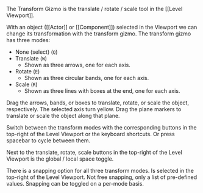 The Transform Gizmo is the translate / rotate / scale tool in the [[Level Viewport]].

With an object ([[Actor]] or [[Component]]) selected in the Viewport we can change its transformation with the transform gizmo.
The transform gizmo has three modes:
- None (select) (`Q`)
- Translate (`W`)
	- Shown as three arrows, one for each axis.
- Rotate (`E`)
	- Shown as three circular bands, one for each axis.
- Scale (`R`)
	- Shown as three lines with boxes at the end, one for each axis.

Drag the arrows, bands, or boxes to translate, rotate, or scale the object, respectively.
The selected axis turn yellow.
Drag the plane markers to translate or scale the object along that plane.

Switch between the transform modes with the corresponding buttons in the top-right of the Level Viewport or the keyboard shortcuts.
Or press spacebar to cycle between them.

Next to the translate, rotate, scale buttons in the top-right of the Level Viewport is the global / local space toggle.

There is a snapping option for all three transform modes.
Is selected in the top-right of the Level Viewport.
Not free snapping, only a list of pre-defined values.
Snapping can be toggled on a per-mode basis.